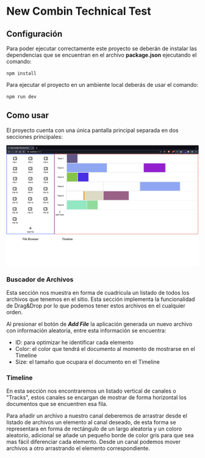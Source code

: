 # New Combin Technical Test

## Configuración

Para poder ejecutar correctamente este proyecto se deberán de instalar las dependencias que se encuentran en el archivo __package.json__ ejecutando el comando:

```
npm install
```

Para ejecutar el proyecto en un ambiente local deberás de usar el comando:

```
npm run dev
```

## Como usar

El proyecto cuenta con una única pantalla principal separada en dos secciones principales:

![app-layout](./doc/assets/app-layout.png)

### Buscador de Archivos

Esta sección nos muestra en forma de cuadricula un listado de todos los archivos que tenemos en el sitio. Esta sección implementa la funcionalidad de Drag&Drop por lo que podemos tener estos archivos en el cualquier orden.

Al presionar el botón de ___Add File___ la aplicación generada un nuevo archivo con información aleatoria, entre esta información se encuentra:

* ID: para optimizar he identificar cada elemento
* Color: el color que tendrá el documento al momento de mostrarse en el Timeline
* Size: el tamaño que ocupara el documento en el Timeline

### Timeline

En esta sección nos encontraremos un listado vertical de canales o "Tracks", estos canales se encargan de mostrar de forma horizontal los documentos que se encuentren esa fila.

Para añadir un archivo a nuestro canal deberemos de arrastrar desde el listado de archivos un elemento al canal deseado, de esta forma se representara en forma de rectángulo de un largo aleatoria y un coloro aleatorio, adicional se añade un pequeño borde de color gris para que sea mas fácil diferenciar cada elemento. Desde un canal podemos mover archivos a otro arrastrando el elemento correspondiente.
